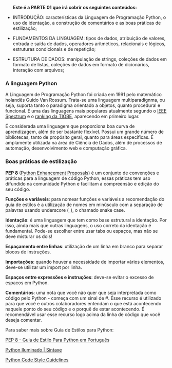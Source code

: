 &nbsp;&nbsp;&nbsp;&nbsp;&nbsp;&nbsp;**Este é a PARTE 01 que irá cobrir os seguintes conteúdos:**

- INTRODUÇÃO: características da Linguagem de Programação Python,  o uso de identação, a construção de comentários e as boas práticas de estilização;

- FUNDAMENTOS DA LINGUAGEM: tipos de dados, atribuição de valores, entrada e saída de dados, operadores aritméticos, relacionais e lógicos, estruturas condicionais e de repetição;

- ESTRUTURA DE DADOS: manipulação de strings, coleções de dados em formato de listas, coleções de dados em formato de dicionários, interação com arquivos;

### A linguagem Python
A Linguagem de Programação Python foi criada em 1991 pelo matemático holandês Guido Van Rossum. Trata-se uma linguagem multiparadignma, ou seja, suporta tanto o paradigma orientado a objetos, quanto procedural e funcional. É uma das linguagens mais populares atualmente segundo o [IEEE Spectrum](https://spectrum.ieee.org/top-programming-languages-2022) e o [ranking da TIOBE](https://www.tiobe.com/tiobe-index/), aparecendo em primeiro lugar.

É considerada uma linguagem que proporciona boa curva de aprendizagem, além de ser bastante flexível. Possui um grande número de bibliotecas, tanto de propósito geral, quanto para áreas específicas. É amplamente utilizada na área de Ciência de Dados, além de processos de automação, desenvolvimento web e computação gráfica.

### Boas práticas de estilização

**PEP 8** ([Python Enhancement Proposals](https://peps.python.org/pep-0008/)) é um conjunto de convenções e práticas para a linguagem de código Python, essas práticas tem uso difundido na comunidade Python e facilitam a compreensão e edição do seu código.

**Funções e variáveis**: para nomear funções e variáveis a recomendação do guia de estilos é a utilização de nomes em minúsculo com a separação de palavras usando underscore (_), o chamado snake case.

**Identação**: é uma linguagem que tem como base estrutural a identação. Por isso, ainda mais que outras linguagens, o uso correto da identação é fundamental. Pode-se escolher entre usar tabs ou espaços, mas não se deve misturar os dois!

**Espaçamento entre linhas**: utilização de um linha em branco para separar blocos de instruções.

**Importações**: quando houver a necessidade de importar vários elementos, deve-se utilizar um import por linha.

**Espaços entre expressões e instruções**: deve-se evitar o excesso de espacos em Python.

**Comentários**: uma nota que você não quer que seja interpretada como código pelo Python - começa com um sinal de #. Esse recurso é utilizado para que você e outros colaboradores entendam o que está acontecendo naquele ponto do seu código e o porquê de estar acontecendo. É recomendável usar esse recurso logo acima da linha de código que você deseja comentar.

Para saber mais sobre Guia de Estilos para Python:

[PEP 8 - Guia de Estilo Para Python em Português](https://wiki.python.org.br/GuiaDeEstilo)

[Python Iluminado | Sintaxe](https://pythoniluminado.netlify.app/sintaxe)

[Python Code Style Guidelines](https://www.cs.swarthmore.edu/~adanner/cs21/python_codestyle.php)
